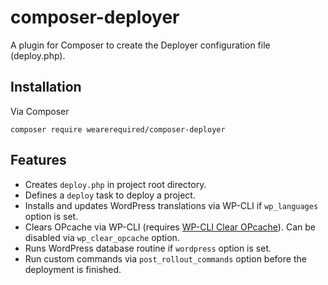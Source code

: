 # composer-deployer

A plugin for Composer to create the Deployer configuration file (deploy.php).

## Installation

Via Composer

```
composer require wearerequired/composer-deployer
```

## Features

* Creates `deploy.php` in project root directory.
* Defines a `deploy` task to deploy a project.
* Installs and updates WordPress translations via WP-CLI if `wp_languages` option is set.
* Clears OPcache via WP-CLI (requires [WP-CLI Clear OPcache](https://github.com/wearerequired/wp-cli-clear-opcache)). Can be disabled via `wp_clear_opcache` option.
* Runs WordPress database routine if `wordpress` option is set.
* Run custom commands via `post_rollout_commands` option before the deployment is finished.
